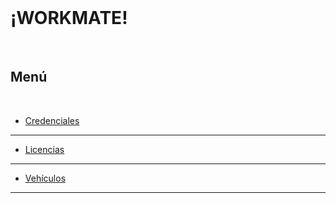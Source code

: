 <link rel="stylesheet" type="text/css" href="styles.css">
<br>

# ¡WORKMATE!
<br>

## Menú
<br>

- [Credenciales](./credenciales.md)
---

- [Licencias](./licencias.md)
---

- [Vehículos](./vehiculos.md)
---


